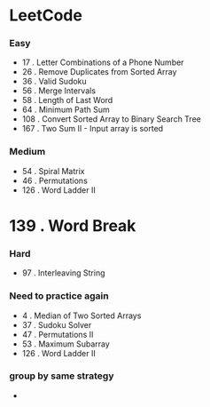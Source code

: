 # LeetCode
### Easy

* 17 . Letter Combinations of a Phone Number  
* 26 . Remove Duplicates from Sorted Array
* 36 . Valid Sudoku
* 56 . Merge Intervals
* 58 . Length of Last Word
* 64 . Minimum Path Sum
* 108 . Convert Sorted Array to Binary Search Tree
* 167 . Two Sum II - Input array is sorted

### Medium
* 54 . Spiral Matrix
* 46 . Permutations
* 126 . Word Ladder II
# 139 . Word Break


### Hard
* 97 . Interleaving String

### Need to practice again
* 4 . Median of Two Sorted Arrays
* 37 . Sudoku Solver
* 47 . Permutations II
* 53 . Maximum Subarray
* 126 . Word Ladder II

### group by same strategy
* 
